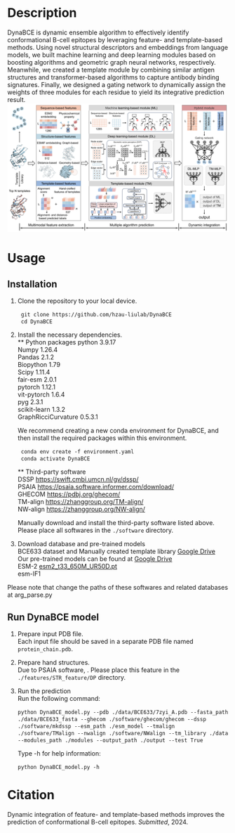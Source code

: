 # Description
DynaBCE is dynamic ensemble algorithm to effectively identify conformational B-cell epitopes by leveraging feature- and template-based methods. Using novel structural descriptors and embeddings from language models, we built machine learning and deep learning modules based on boosting algorithms and geometric graph neural networks, respectively. Meanwhile, we created a template module by combining similar antigen structures and transformer-based algorithms to capture antibody binding signatures. Finally, we designed a gating network to dynamically assign the weights of three modules for each residue to yield its integrative prediction result.   
![image](img/Framework.png)  

# Usage
## Installation 
1. Clone the repository to your local device.
   ```shell
    git clone https://github.com/hzau-liulab/DynaBCE   
    cd DynaBCE
   ```
2. Install the necessary dependencies.     
   ** Python packages
        python                3.9.17    
        Numpy                 1.26.4     
        Pandas                2.1.2    
        Biopython             1.79     
        Scipy                 1.11.4      
        fair-esm              2.0.1      
        pytorch               1.12.1    
        vit-pytorch           1.6.4     
        pyg                   2.3.1      
        scikit-learn          1.3.2    
        GraphRicciCurvature   0.5.3.1 

     
   We recommend creating a new conda environment for DynaBCE, and then install the required packages within this environment.
   ```shell
    conda env create -f environment.yaml  
    conda activate DynaBCE
   ```
    ** Third-party software        
        DSSP https://swift.cmbi.umcn.nl/gv/dssp/    
        PSAIA https://psaia.software.informer.com/download/           
        GHECOM https://pdbj.org/ghecom/      
        TM-align https://zhanggroup.org/TM-align/   
        NW-align https://zhanggroup.org/NW-align/
   
   Manually download and install the third-party software listed above. Please place all softwares in the `./software` directory.
   
4. Download database and pre-trained models        
   BCE633 dataset and
   Manually created template library [Google Drive](https://drive.google.com/file/d/1z1xSP5U5GkCvLTmrMAnlxp8qUMspBr9y/view?usp=sharing)      
   Our pre-trained models can be found at [Google Drive](https://drive.google.com/file/d/1z1xSP5U5GkCvLTmrMAnlxp8qUMspBr9y/view?usp=sharing)         
   ESM-2 [esm2_t33_650M_UR50D.pt](https://dl.fbaipublicfiles.com/fair-esm/models/esm2_t33_650M_UR50D.pt)       
   esm-IF1        

   
Please note that change the paths of these softwares and related databases at arg_parse.py 

## Run DynaBCE model  
1. Prepare input PDB file.      
   Each input file should be saved in a separate PDB file named `protein_chain.pdb`. 
   
2. Prepare hand structures.   
   Due to PSAIA software,  . Please place this feature in the `./features/STR_feature/DP` directory.

3. Run the prediction   
   Run the following command:  
   
       python DynaBCE_model.py --pdb ./data/BCE633/7zyi_A.pdb --fasta_path ./data/BCE633_fasta --ghecom ./software/ghecom/ghecom --dssp ./software/mkdssp --esm_path ./esm_model --tmalign ./software/TMalign --nwalign ./software/NWalign --tm_library ./data  --modules_path ./modules --output_path ./output --test True
   
   Type -h for help information:
   
       python DynaBCE_model.py -h

# Citation
Dynamic integration of feature- and template-based methods improves the prediction of conformational B-cell epitopes. *Submitted*, 2024.
